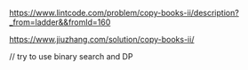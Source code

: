 https://www.lintcode.com/problem/copy-books-ii/description?_from=ladder&&fromId=160

https://www.jiuzhang.com/solution/copy-books-ii/

// try to use binary search  and DP